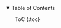<details open id="toc" markdown="1">
<summary>Table of Contents</summary>

1. ToC
{:toc}

</details>
